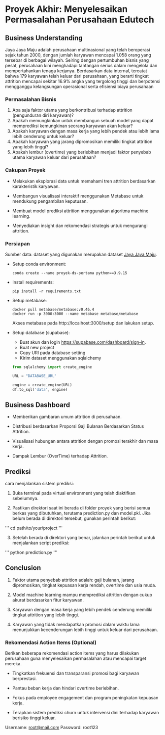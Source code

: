 # Proyek Akhir: Menyelesaikan Permasalahan Perusahaan Edutech

## Business Understanding

Jaya Jaya Maju adalah perusahaan multinasional yang telah beroperasi sejak tahun 2000, dengan jumlah karyawan mencapai 1.058 orang yang tersebar di berbagai wilayah. Seiring dengan pertumbuhan bisnis yang pesat, perusahaan kini menghadapi tantangan serius dalam mengelola dan mempertahankan tenaga kerjanya.
Berdasarkan data internal, tercatat bahwa 179 karyawan telah keluar dari perusahaan, yang berarti tingkat attrition mencapai sekitar 16.9% angka yang tergolong tinggi dan berpotensi mengganggu kelangsungan operasional serta efisiensi biaya perusahaan

### Permasalahan Bisnis

1. Apa saja faktor utama yang berkontribusi terhadap attrition (pengunduran diri karyawan)?
2. Apakah memungkinkan untuk membangun sebuah model yang dapat memprediksi kemungkinan seorang karyawan akan keluar?
3. Apakah karyawan dengan masa kerja yang lebih pendek atau lebih lama lebih cenderung untuk keluar?
4. Apakah karyawan yang jarang dipromosikan memiliki tingkat attrition yang lebih tinggi?
5. Apakah lembur (overtime) yang berlebihan menjadi faktor penyebab utama karyawan keluar dari perusahaan?

### Cakupan Proyek

- Melakukan eksplorasi data untuk memahami tren attrition berdasarkan karakteristik karyawan.

- Membangun visualisasi interaktif menggunakan Metabase untuk mendukung pengambilan keputusan.

- Membuat model prediksi attrition menggunakan algoritma machine learning.

- Menyediakan insight dan rekomendasi strategis untuk mengurangi attrition.

### Persiapan

Sumber data: dataset yang digunakan merupakan dataset [Jaya Jaya Maju](https://github.com/dicodingacademy/dicoding_dataset/tree/main/employee).

* Setup conda environment:

    ```
    conda create --name proyek-ds-pertama python==3.9.15
    ```
* Install requirements:
    ```
    pip install -r requirements.txt
    ```
* Setup metabase:
    ```
    docker pull metabase/metabase:v0.46.4
    docker run -p 3000:3000 --name metabase metabase/metabase
    ```
    Akses metabase pada http://localhost:3000/setup dan lakukan setup.
* Setup database (supabase):

    - Buat akun dan login https://supabase.com/dashboard/sign-in.
    - Buat new project
    - Copy URI pada database setting
    - Kirim dataset menggunakan sqlalchemy 
    ```python
    from sqlalchemy import create_engine
 
    URL = "DATABASE_URL"
    
    engine = create_engine(URL)
    df.to_sql('data', engine)
    ```

## Business Dashboard

- Memberikan gambaran umum attrition di perusahaan.

- Distribusi berdasarkan Proporsi Gaji Bulanan Berdasarkan Status Attrition.

- Visualisasi hubungan antara attrition dengan promosi terakhir dan masa kerja.

- Dampak Lembur (OverTime) terhadap Attrition.

## Prediksi

cara menjalankan sistem prediksi:

1. Buka terminal pada virtual environment yang telah diaktifkan sebelumnya.

2. Pastikan direktori saat ini berada di folder proyek yang berisi semua berkas yang dibutuhkan, terutama prediction.py dan model.pkl. Jika belum berada di direktori tersebut, gunakan perintah berikut:

'''
    cd path/to/your/project
'''

3. Setelah berada di direktori yang benar, jalankan perintah berikut untuk menjalankan script prediksi:

'''
    python prediction.py
'''


## Conclusion

1. Faktor utama penyebab attrition adalah: gaji bulanan, jarang dipromosikan, tingkat kepuasan kerja rendah, overtime dan usia muda.

2. Model machine learning mampu memprediksi attrition dengan cukup akurat berdasarkan fitur karyawan.

3. Karyawan dengan masa kerja yang lebih pendek cenderung memiliki tingkat attrition yang lebih tinggi.

4. Karyawan yang tidak mendapatkan promosi dalam waktu lama menunjukkan kecenderungan lebih tinggi untuk keluar dari perusahaan.

### Rekomendasi Action Items (Optional)

Berikan beberapa rekomendasi action items yang harus dilakukan perusahaan guna menyelesaikan permasalahan atau mencapai target mereka.

- Tingkatkan frekuensi dan transparansi promosi bagi karyawan berprestasi.

- Pantau beban kerja dan hindari overtime berlebihan.

- Fokus pada employee engagement dan program peningkatan kepuasan kerja.

- Terapkan sistem prediksi churn untuk intervensi dini terhadap karyawan berisiko tinggi keluar.


Username: root@mail.com
Password: root123
